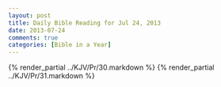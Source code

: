 ```yaml
---
layout: post
title: Daily Bible Reading for Jul 24, 2013
date: 2013-07-24
comments: true
categories: [Bible in a Year]
---
```

{% render_partial ../KJV/Pr/30.markdown %}
{% render_partial ../KJV/Pr/31.markdown %}

